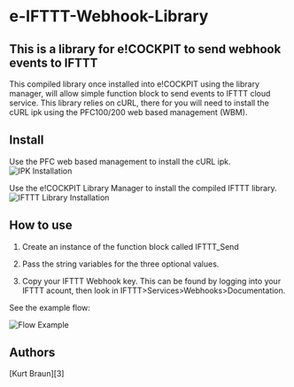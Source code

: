 # e-IFTTT-Webhook-Library

## This is a library for e!COCKPIT to send webhook events to IFTTT

This compiled library once installed into e!COCKPIT using the library manager, will allow simple function block to send events to IFTTT cloud service.  This library relies on cURL, there for you will need to install the cURL ipk using the PFC100/200 web based management (WBM).

## Install

Use the PFC web based management to install the cURL ipk.
![IPK Installation](http://i66.tinypic.com/wuqcms.jpg)

Use the e!COCKPIT Library Manager to install the compiled IFTTT library.
![IFTTT Library Installation](http://i66.tinypic.com/wuqcms.jpg)


## How to use

1. Create an instance of the function block called IFTTT_Send

2. Pass the string variables for the three optional values.

3. Copy your IFTTT Webhook key.  This can be found by logging into your IFTTT acount, then look in IFTTT>Services>Webhooks>Documentation. 

See the example flow:

![Flow Example](http://i66.tinypic.com/wuqcms.jpg)

## Authors

[Kurt Braun][3]

[1]:https://www.youtube.com/user/WagoKurt
